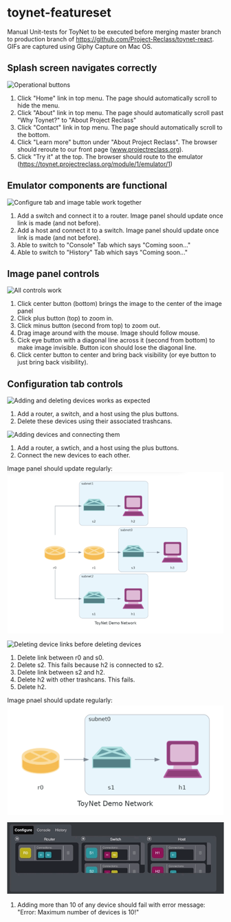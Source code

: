 # toynet-featureset
Manual Unit-tests for ToyNet to be executed before merging master branch to production branch of https://github.com/Project-Reclass/toynet-react.
GIFs are captured using Giphy Capture on Mac OS.

## Splash screen navigates correctly
![Operational buttons](https://github.com/Project-Reclass/toynet-featureset/blob/main/splashscreen.gif)

1. Click "Home" link in top menu. The page should automatically scroll to hide the menu.
2. Click "About" link in top menu. The page should automatically scroll past "Why Toynet?" to "About Project Reclass"
3. Click "Contact" link in top menu. The page should automatically scroll to the bottom.
4. Click "Learn more" button under "About Project Reclass". The browser should reroute to our front page (www.projectreclass.org).
5. Click "Try it" at the top. The browser should route to the emulator (https://toynet.projectreclass.org/module/1/emulator/1)

## Emulator components are functional
![Configure tab and image table work together](https://github.com/Project-Reclass/toynet-featureset/blob/main/responsive-image-blank-tabs.gif)

1. Add a switch and connect it to a router. Image panel should update once link is made (and not before).
2. Add a host and connect it to a switch. Image panel should update once link is made (and not before).
3. Able to switch to "Console" Tab which says "Coming soon..."
4. Able to switch to "History" Tab which says "Coming soon..."

## Image panel controls
![All controls work](https://github.com/Project-Reclass/toynet-featureset/blob/main/imagepanel.gif)

1. Click center button (bottom) brings the image to the center of the image panel
2. Click plus button (top) to zoom in.
3. Click minus button (second from top) to zoom out.
4. Drag image around with the mouse. Image should follow mouse.
5. Cick eye button with a diagonal line across it (second from bottom) to make image invisible. Button icon should lose the diagonal line.
6. Click center button to center and bring back visibility (or eye button to just bring back visibility).

## Configuration tab controls
![Adding and deleting devices works as expected](https://github.com/Project-Reclass/toynet-featureset/blob/main/add-delete-devices.gif)

1. Add a router, a switch, and a host using the plus buttons.
2. Delete these devices using their associated trashcans.

![Adding devices and connecting them](https://github.com/Project-Reclass/toynet-featureset/blob/main/connectingdevices.gif)
1. Add a router, a swtich, and a host using the plus buttons.
2. Connect the new devices to each other.

Image panel should update regularly:
![larger image panel](https://github.com/Project-Reclass/toynet-featureset/blob/main/connected-devices.png)

![Deleting device links before deleting devices](https://github.com/Project-Reclass/toynet-featureset/blob/main/deleting-linked-devices.gif)
1. Delete link between r0 and s0.
2. Delete s2. This fails because h2 is connected to s2.
3. Delete link between s2 and h2.
4. Delete h2 with other trashcans. This fails.
5. Delete h2.

Image pnael should update regularly:
![smaller image panel](https://github.com/Project-Reclass/toynet-featureset/blob/main/links-deleted.png)

![Adding too many devices](https://github.com/Project-Reclass/toynet-featureset/blob/main/too-many-devices-error.gif)
1. Adding more than 10 of any device should fail with error message: "Error: Maximum number of devices is 10!"
